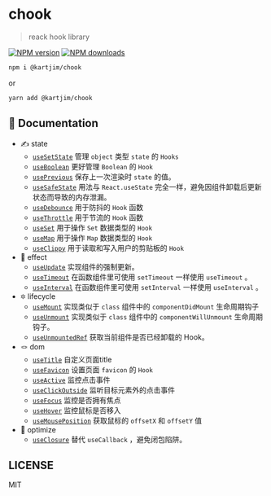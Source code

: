 # chook

> reack hook library

[![NPM version](https://img.shields.io/npm/v/@kartjim/chook.svg?style=flat)](https://npmjs.org/package/@kartjim/chook)
[![NPM downloads](http://img.shields.io/npm/dm/@kartjim/chook.svg?style=flat)](https://npmjs.org/package/@kartjim/chook)

```bash
npm i @kartjim/chook
```
or 
```bash
yarn add @kartjim/chook
```
## 📃 Documentation
- ✍️ state
  - [`useSetState`](https://kartjim.cn/chook/components/usesetstate) 管理 `object` 类型 `state` 的 `Hooks`
  - [`useBoolean`](https://kartjim.cn/chook/components/useboolean) 更好管理 `Boolean` 的 `Hook`
  - [`usePrevious`](https://kartjim.cn/chook/components/useprevious) 保存上一次渲染时 `state` 的值。
  - [`useSafeState`](https://kartjim.cn/chook/components/usesafestate) 用法与 `React.useState` 完全一样，避免因组件卸载后更新状态而导致的内存泄漏。
  - [`useDebounce`](https://kartjim.cn/chook/components/usedebounce) 用于防抖的 `Hook` 函数
  - [`useThrottle`](https://kartjim.cn/chook/components/usethrottle) 用于节流的 `Hook` 函数 
  - [`useSet`](https://kartjim.cn/chook/components/useset) 用于操作 `Set` 数据类型的 `Hook`
  - [`useMap`](https://kartjim.cn/chook/components/usemap) 用于操作 `Map` 数据类型的 `Hook`
  - [`useClippy`](https://kartjim.cn/chook/components/useclippy) 用于读取和写入用户的剪贴板的 `Hook`
- 🔔 effect
  - [`useUpdate`](https://kartjim.cn/chook/components/useupdate) 实现组件的强制更新。
  - [`useTimeout`](https://kartjim.cn/chook/components/usetimeout) 在函数组件里可使用 `setTimeout` 一样使用 `useTimeout` 。
  - [`useInterval`](https://kartjim.cn/chook/components/useinterval) 在函数组件里可使用 `setInterval` 一样使用 `useInterval` 。
- 🔯 lifecycle
  - [`useMount`](https://kartjim.cn/chook/components/usemount) 实现类似于 `class` 组件中的 `componentDidMount` 生命周期钩子
  - [`useUnmount`](https://kartjim.cn/chook/components/useunmount) 实现类似于 `class` 组件中的 `componentWillUnmount` 生命周期钩子。
  - [`useUnmountedRef`](https://kartjim.cn/chook/components/useunmountedref) 获取当前组件是否已经卸载的 Hook。
- 🪢 dom
  - [`useTitle`](https://kartjim.cn/chook/components/usetitle) 自定义页面title
  - [`useFavicon`](https://kartjim.cn/chook/components/usefavicon) 设置页面 `favicon` 的 `Hook`
  - [`useActive`](https://kartjim.cn/chook/components/useactive) 监控点击事件
  - [`useClickOutside`](https://kartjim.cn/chook/components/useclickoutside) 监听目标元素外的点击事件
  - [`useFocus`](https://kartjim.cn/chook/components/usefocus) 监控是否拥有焦点
  - [`useHover`](https://kartjim.cn/chook/components/usehover) 监控鼠标是否移入
  - [`useMousePosition`](https://kartjim.cn/chook/components/usemouseposition) 获取鼠标的 `offsetX` 和 `offsetY` 值
- 🦴 optimize
  - [`useClosure`](https://kartjim.cn/chook/components/useclosure) 替代 `useCallback` ，避免闭包陷阱。

## LICENSE
MIT

<!-- pnpm dp -->
<!-- npm publish --access=public -->
